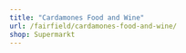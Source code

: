 ```yaml
---
title: "Cardamones Food and Wine"
url: /fairfield/cardamones-food-and-wine/
shop: Supermarkt
---
```

